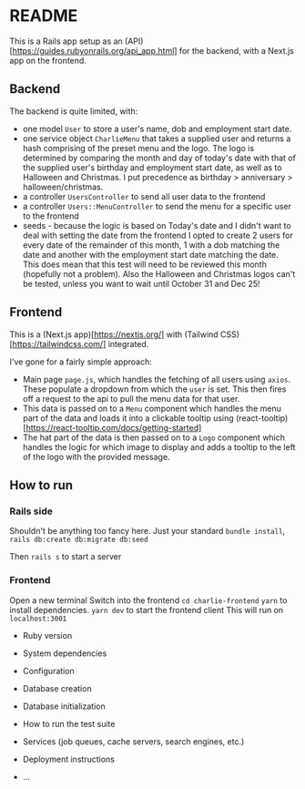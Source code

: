 # README

This is a Rails app setup as an (API)[https://guides.rubyonrails.org/api_app.html] for the backend, with a Next.js app on the frontend.

## Backend

The backend is quite limited, with:

- one model `User` to store a user's name, dob and employment start date.
- one service object `CharlieMenu` that takes a supplied user and returns a hash comprising of the preset menu and the logo. The logo is determined by comparing the month and day of today's date with that of the supplied user's birthday and employment start date, as well as to Halloween and Christmas. I put precedence as birthday > anniversary > halloween/christmas.
- a controller `UsersController` to send all user data to the frontend
- a controller `Users::MenuController` to send the menu for a specific user to the frontend
- seeds - because the logic is based on Today's date and I didn't want to deal with setting the date from the frontend I opted to create 2 users for every date of the remainder of this month, 1 with a dob matching the date and another with the employment start date matching the date. This does mean that this test will need to be reviewed this month (hopefully not a problem). Also the Halloween and Christmas logos can't be tested, unless you want to wait until October 31 and Dec 25!

## Frontend

This is a (Next.js app)[https://nextjs.org/] with (Tailwind CSS)[https://tailwindcss.com/] integrated.

I've gone for a fairly simple approach:

- Main page `page.js`, which handles the fetching of all users using `axios`. These populate a dropdown from which the `user` is set. This then fires off a request to the api to pull the menu data for that user.
- This data is passed on to a `Menu` component which handles the menu part of the data and loads it into a clickable tooltip using (react-tooltip)[https://react-tooltip.com/docs/getting-started]
- The hat part of the data is then passed on to a `Logo` component which handles the logic for which image to display and adds a tooltip to the left of the logo with the provided message.

## How to run

### Rails side

Shouldn't be anything too fancy here. Just your standard `bundle install`, `rails db:create db:migrate db:seed`

Then `rails s` to start a server

### Frontend

Open a new terminal
Switch into the frontend `cd charlie-frontend`
`yarn` to install dependencies.
`yarn dev` to start the frontend client
This will run on `localhost:3001`

- Ruby version

- System dependencies

- Configuration

- Database creation

- Database initialization

- How to run the test suite

- Services (job queues, cache servers, search engines, etc.)

- Deployment instructions

- ...
